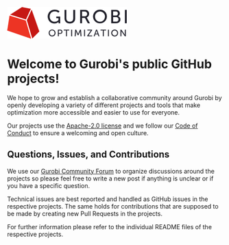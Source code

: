 <picture>
  <source media="(prefers-color-scheme: dark)" srcset="/img/gurobi-dark.png">
  <source media="(prefers-color-scheme: light)" srcset="/img/gurobi-light.png">
  <img alt="Gurobi" src="/img/gurobi-light.png">
</picture>

# Welcome to Gurobi's public GitHub projects!

We hope to grow and establish a collaborative community around Gurobi by openly developing a variety of different projects and tools that make optimization more accessible and easier to use for everyone.

Our projects use the [Apache-2.0 license](/LICENSE) and we follow our [Code of Conduct](/CODE_OF_CONDUCT.md) to ensure a welcoming and open culture.

## Questions, Issues, and Contributions

We use our [Gurobi Community Forum](https://support.gurobi.com/hc/en-us/community/topics/10373864542609) to organize discussions around the projects so please feel free to write a new post if anything is unclear or if you have a specific question.

Technical issues are best reported and handled as GitHub issues in the respective projects. The same holds for contributions that are supposed to be made by creating new Pull Requests in the projects.

For further information please refer to the individual README files of the respective projects.
